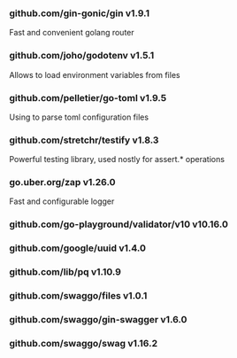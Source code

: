 ### github.com/gin-gonic/gin v1.9.1

Fast and convenient golang router

### github.com/joho/godotenv v1.5.1

Allows to load environment variables from files

### github.com/pelletier/go-toml v1.9.5

Using to parse toml configuration files

### github.com/stretchr/testify v1.8.3

Powerful testing library, used nostly for assert.* operations

### go.uber.org/zap v1.26.0

Fast and configurable logger

### github.com/go-playground/validator/v10 v10.16.0

### github.com/google/uuid v1.4.0

### github.com/lib/pq v1.10.9

### github.com/swaggo/files v1.0.1

### github.com/swaggo/gin-swagger v1.6.0

### github.com/swaggo/swag v1.16.2